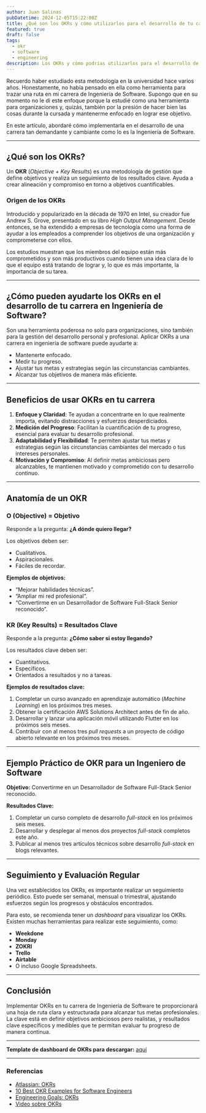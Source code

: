 ```yaml
---
author: Juan Salinas
pubDatetime: 2024-12-05T15:22:00Z
title: ¿Qué son los OKRs y cómo utilizarlos para el desarrollo de tu carrera en Ingeniería de Software?
featured: true
draft: false
tags:
  - okr
  - software
  - engineering
description: Los OKRs y cómo podrías utilizarlos para el desarrollo de tu carrera en Ingeniería de Software
---
```


Recuerdo haber estudiado esta metodología en la universidad hace varios años. Honestamente, no había pensado en ella como herramienta para trazar una ruta en mi carrera de Ingeniería de Software. Supongo que en su momento no le di este enfoque porque la estudié como una herramienta para organizaciones y, quizás, también por la presión de hacer bien las cosas durante la cursada y mantenerme enfocado en lograr ese objetivo.

En este artículo, abordaré cómo implementarla en el desarrollo de una carrera tan demandante y cambiante como lo es la Ingeniería de Software.

---

## ¿Qué son los OKRs?

Un **OKR** (_Objective + Key Results_) es una metodología de gestión que define objetivos y realiza un seguimiento de los resultados clave. Ayuda a crear alineación y compromiso en torno a objetivos cuantificables.

### Origen de los OKRs

Introducido y popularizado en la década de 1970 en Intel, su creador fue Andrew S. Grove, presentado en su libro _High Output Management_. Desde entonces, se ha extendido a empresas de tecnología como una forma de ayudar a los empleados a comprender los objetivos de una organización y comprometerse con ellos.

Los estudios muestran que los miembros del equipo están más comprometidos y son más productivos cuando tienen una idea clara de lo que el equipo está tratando de lograr y, lo que es más importante, la importancia de su tarea.

---

## ¿Cómo pueden ayudarte los OKRs en el desarrollo de tu carrera en Ingeniería de Software?

Son una herramienta poderosa no solo para organizaciones, sino también para la gestión del desarrollo personal y profesional. Aplicar OKRs a una carrera en ingeniería de software puede ayudarte a:

- Mantenerte enfocado.
- Medir tu progreso.
- Ajustar tus metas y estrategias según las circunstancias cambiantes.
- Alcanzar tus objetivos de manera más eficiente.

---

## Beneficios de usar OKRs en tu carrera

1. **Enfoque y Claridad**: Te ayudan a concentrarte en lo que realmente importa, evitando distracciones y esfuerzos desperdiciados.
2. **Medición del Progreso**: Facilitan la cuantificación de tu progreso, esencial para evaluar tu desarrollo profesional.
3. **Adaptabilidad y Flexibilidad**: Te permiten ajustar tus metas y estrategias según las circunstancias cambiantes del mercado o tus intereses personales.
4. **Motivación y Compromiso**: Al definir metas ambiciosas pero alcanzables, te mantienen motivado y comprometido con tu desarrollo continuo.

---

## Anatomía de un OKR

### **O (Objective) = Objetivo**

Responde a la pregunta: **¿A dónde quiero llegar?**

Los objetivos deben ser:

- Cualitativos.
- Aspiracionales.
- Fáciles de recordar.

**Ejemplos de objetivos:**

- “Mejorar habilidades técnicas”.
- “Ampliar mi red profesional”.
- “Convertirme en un Desarrollador de Software Full-Stack Senior reconocido”.

### **KR (Key Results) = Resultados Clave**

Responde a la pregunta: **¿Cómo saber si estoy llegando?**

Los resultados clave deben ser:

- Cuantitativos.
- Específicos.
- Orientados a resultados y no a tareas.

**Ejemplos de resultados clave:**

1. Completar un curso avanzado en aprendizaje automático (_Machine Learning_) en los próximos tres meses.
2. Obtener la certificación AWS Solutions Architect antes de fin de año.
3. Desarrollar y lanzar una aplicación móvil utilizando Flutter en los próximos seis meses.
4. Contribuir con al menos tres _pull requests_ a un proyecto de código abierto relevante en los próximos tres meses.

---

## Ejemplo Práctico de OKR para un Ingeniero de Software

**Objetivo:** Convertirme en un Desarrollador de Software Full-Stack Senior reconocido.

**Resultados Clave:**

1. Completar un curso completo de desarrollo _full-stack_ en los próximos seis meses.
2. Desarrollar y desplegar al menos dos proyectos _full-stack_ completos este año.
3. Publicar al menos tres artículos técnicos sobre desarrollo _full-stack_ en blogs relevantes.

---

## Seguimiento y Evaluación Regular

Una vez establecidos los OKRs, es importante realizar un seguimiento periódico. Esto puede ser semanal, mensual o trimestral, ajustando esfuerzos según los progresos y obstáculos encontrados.

Para esto, se recomienda tener un _dashboard_ para visualizar los OKRs. Existen muchas herramientas para realizar este seguimiento, como:

- **Weekdone**
- **Monday**
- **ZOKRI**
- **Trello**
- **Airtable**
- O incluso Google Spreadsheets.

---

## Conclusión

Implementar OKRs en tu carrera de Ingeniería de Software te proporcionará una hoja de ruta clara y estructurada para alcanzar tus metas profesionales. La clave está en definir objetivos ambiciosos pero realistas, y resultados clave específicos y medibles que te permitan evaluar tu progreso de manera continua.

---

**Template de dashboard de OKRs para descargar:** [aquí](https://docs.google.com/spreadsheets/d/1qeLkA7O84a_CThoM3rT2rmXhbUK_IpaWjE7qZ1p4E_A/edit?usp=sharing)

---

### Referencias

- [Atlassian: OKRs](https://www.atlassian.com/agile/agile-at-scale/okr)
- [10 Best OKR Examples for Software Engineers](https://medium.com/@datalligence.ai/10-best-okr-examples-for-software-engineers-2045c9800878)
- [Engineering Goals: OKRs](https://waydev.co/engineering-goals-okrs/)
- [Video sobre OKRs](https://www.youtube.com/watch?v=aOqNiyVpvxo)
